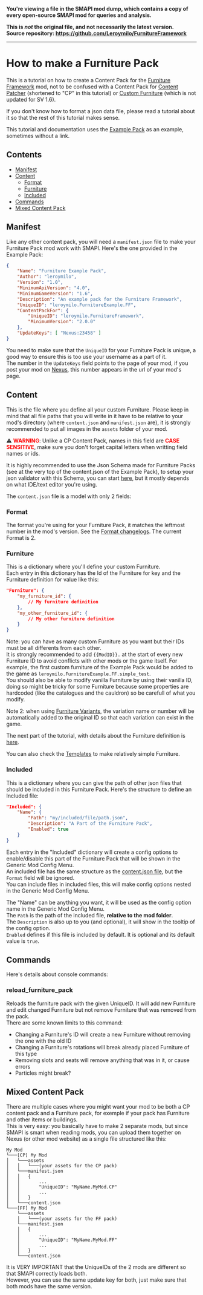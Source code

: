 **You're viewing a file in the SMAPI mod dump, which contains a copy of every open-source SMAPI mod
for queries and analysis.**

**This is _not_ the original file, and not necessarily the latest version.**  
**Source repository: https://github.com/Leroymilo/FurnitureFramework**

----

# How to make a Furniture Pack

This is a tutorial on how to create a Content Pack for the [Furniture Framework](https://www.nexusmods.com/stardewvalley/mods/23458) mod, not to be confused with a Content Pack for [Content Patcher](https://www.nexusmods.com/stardewvalley/mods/1915) (shortened to "CP" in this tutorial) or [Custom Furniture](https://www.nexusmods.com/stardewvalley/mods/1254) (which is not updated for SV 1.6).

If you don't know how to format a json data file, please read a tutorial about it so that the rest of this tutorial makes sense.

This tutorial and documentation uses the [Example Pack](https://github.com/Leroymilo/FurnitureFramework/tree/main/%5BFF%5D%20Example%20Pack) as an example, sometimes without a link.

## Contents

* [Manifest](#manifest)
* [Content](#content)
	* [Format](#format)
	* [Furniture](#furniture)
	* [Included](#included)
* [Commands](#commands)
* [Mixed Content Pack](#mixed-content-pack)

## Manifest

Like any other content pack, you will need a `manifest.json` file to make your Furniture Pack mod work with SMAPI. Here's the one provided in the Example Pack:

```json
{
	"Name": "Furniture Example Pack",
	"Author": "leroymilo",
	"Version": "1.0",
	"MinimumApiVersion": "4.0",
	"MinimumGameVersion": "1.6",
	"Description": "An example pack for the Furniture Framework",
	"UniqueID": "leroymilo.FurnitureExample.FF",
	"ContentPackFor": {
		"UniqueID": "leroymilo.FurnitureFramework",
		"MinimumVersion": "2.0.0"
	},
	"UpdateKeys": [ "Nexus:23458" ]
}
```

You need to make sure that the `UniqueID` for your Furniture Pack is unique, a good way to ensure this is too use your username as a part of it.  
The number in the `UpdateKeys` field points to the page of your mod, if you post your mod on [Nexus](https://www.nexusmods.com/stardewvalley/), this number appears in the url of your mod's page.

## Content

This is the file where you define all your custom Furniture. Please keep in mind that all file paths that you will write in it have to be relative to your mod's directory (where `content.json` and `manifest.json` are), it is strongly recommended to put all images in the `assets` folder of your mod.

:warning: <span style="color:red">**WARNING**</span>: Unlike a CP Content Pack, names in this field are <span style="color:red">**CASE SENSITIVE**</span>, make sure you don't forget capital letters when writting field names or ids.

It is highly recommended to use the Json Schema made for Furniture Packs (see at the very top of the content.json of the Example Pack), to setup your json validator with this Schema, you can start [here](https://json-schema.org/learn/getting-started-step-by-step#validate), but it mostly depends on what IDE/text editor you're using.

The `content.json` file is a model with only 2 fields:

### Format

The format you're using for your Furniture Pack, it matches the leftmost number in the mod's version. See the [Format changelogs](https://github.com/Leroymilo/FurnitureFramework/blob/main/doc/Format%20changelogs.md). The current Format is 2.

### Furniture

This is a dictionary where you'll define your custom Furniture.</br>
Each entry in this dictionary has the Id of the Furniture for key and the Furniture definition for value like this:
```json
"Furniture": {
	"my_furniture_id": {
		// My furniture definition
	},
	"my_other_furniture_id": {
		// My other furniture definition
	}
}
```

Note: you can have as many custom Furniture as you want but their IDs must be all differents from each other.  
It is strongly recommended to add `{{ModID}}.` at the start of every new Furniture ID to avoid conflicts with other mods or the game itself. For example, the first custom furniture of the Example Pack would be added to the game as `leroymilo.FurnitureExample.FF.simple_test`.  
You should also be able to modify vanilla Furniture by using their vanilla ID, doing so might be tricky for some Furniture because some properties are hardcoded (like the catalogues and the cauldron) so be carefull of what you modify.

Note 2: when using [Furniture Variants](https://github.com/Leroymilo/FurnitureFramework/blob/main/doc/Furniture.md#variants), the variation name or number will be automatically added to the original ID so that each variation can exist in the game.

The next part of the tutorial, with details about the Furniture definition is [here](https://github.com/Leroymilo/FurnitureFramework/blob/main/doc/Furniture.md).

You can also check the [Templates](https://github.com/Leroymilo/FurnitureFramework/blob/main/doc/Templates.md) to make relatively simple Furniture.

### Included

This is a dictionary where you can give the path of other json files that should be included in this Furniture Pack. Here's the structure to define an Included file:
```json
"Included": {
	"Name": {
		"Path": "my/included/file/path.json",
		"Description": "A Part of the Furniture Pack",
		"Enabled": true
	}
}
```

Each entry in the "Included" dictionary will create a config options to enable/disable this part of the Furniture Pack that will be shown in the Generic Mod Config Menu.  
An included file has the same structure as the [content.json file](#content), but the `Format` field will be ignored.  
You can include files in included files, this will make config options nested in the Generic Mod Config Menu.

The "Name" can be anything you want, it will be used as the config option name in the Generic Mod Config Menu.  
The `Path` is the path of the included file, **relative to the mod folder**.  
The `Description` is also up to you (and optional), it will show in the tooltip of the config option.  
`Enabled` defines if this file is included by default. It is optional and its default value is `true`.

## Commands

Here's details about console commands:

### reload_furniture_pack

Reloads the furniture pack with the given UniqueID. It will add new Furniture and edit changed Furniture but not remove Furniture that was removed from the pack.  
There are some known limits to this command:
- Changing a Furniture's ID will create a new Furniture without removing the one with the old ID
- Changing a Furniture's rotations will break already placed Furniture of this type
- Removing slots and seats will remove anything that was in it, or cause errors
- Particles might break?

## Mixed Content Pack

There are multiple cases where you might want your mod to be both a CP content pack and a Furniture pack, for exemple if your pack has Furniture and other items or buildings.  
This is very easy: you basically have to make 2 separate mods, but since SMAPI is smart when reading mods, you can upload them together on Nexus (or other mod website) as a single file structured like this:
```
My Mod
└───[CP] My Mod
│	└───assets
│	│	└───(your assets for the CP pack)
│	└───manifest.json
│	│	{
│	│		...
│	│		"UniqueID": "MyName.MyMod.CP"
│	│		...
│	│	}
│	└───content.json
└───[FF] My Mod
	└───assets
	│	└───(your assets for the FF pack)
	└───manifest.json
	│	{
	│		...
	│		"UniqueID": "MyName.MyMod.FF"
	│		...
	│	}
	└───content.json
```

It is VERY IMPORTANT that the UniqueIDs of the 2 mods are different so that SMAPI correctly loads both.  
However, you can use the same update key for both, just make sure that both mods have the same version.